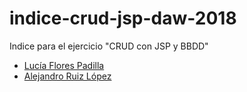 # indice-crud-jsp-daw-2018
Indice para el ejercicio "CRUD con JSP y BBDD"

* [Lucía Flores Padilla](https://github.com/luciaflores25/CRUD_JSP)
* [Alejandro Ruiz López](https://github.com/AleRui/CRUD_MagoAxarquia)
